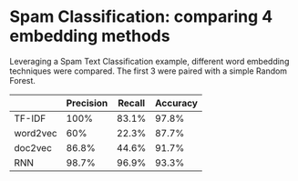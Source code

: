# Spam Classification: comparing 4 embedding methods
Leveraging a Spam Text Classification example, different word embedding techniques were compared. The first 3 were paired with a simple Random Forest.

<div align="center">
  
  |      | Precision | Recall | Accuracy |
|------|-----------|--------|----------|
| TF-IDF | 100%     | 83.1%  | 97.8%    |
| word2vec | 60%     | 22.3%  | 87.7%    |
| doc2vec | 86.8%     | 44.6%  | 91.7%    |
| RNN | 98.7%     | 96.9%  | 93.3%    |



</div>

